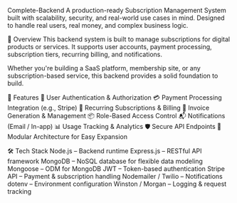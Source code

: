 Complete-Backend
A production-ready Subscription Management System built with scalability, security, and real-world use cases in mind. Designed to handle real users, real money, and complex business logic. 

📌 Overview
This backend system is built to manage subscriptions for digital products or services. It supports user accounts, payment processing, subscription tiers, recurring billing, and notifications.

Whether you're building a SaaS platform, membership site, or any subscription-based service, this backend provides a solid foundation to build.

🚀 Features
🔐 User Authentication & Authorization
💳 Payment Processing Integration (e.g., Stripe)
🔄 Recurring Subscriptions & Billing
🧾 Invoice Generation & Management
📦 Role-Based Access Control
📬 Notifications (Email / In-app)
📊 Usage Tracking & Analytics
🛡️ Secure API Endpoints
🧪 Modular Architecture for Easy Expansion

🛠️ Tech Stack
Node.js – Backend runtime
Express.js – RESTful API framework
MongoDB – NoSQL database for flexible data modeling
Mongoose – ODM for MongoDB
JWT – Token-based authentication
Stripe API – Payment & subscription handling
Nodemailer / Twilio – Notifications
dotenv – Environment configuration
Winston / Morgan – Logging & request tracking
